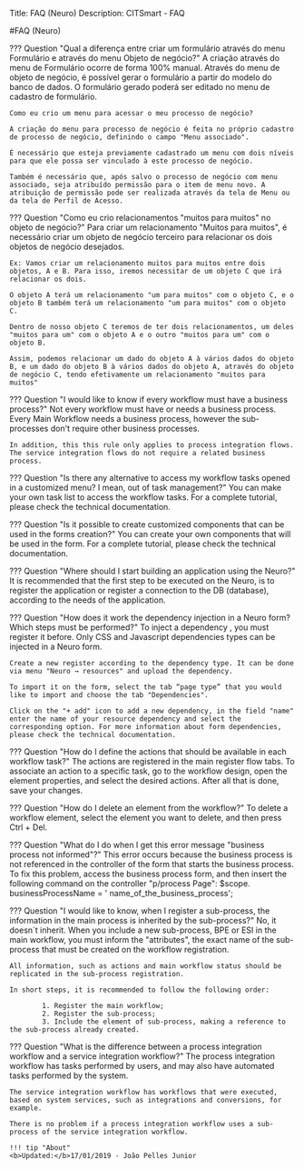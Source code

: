 Title: FAQ (Neuro)
Description: CITSmart - FAQ

#FAQ (Neuro)

??? Question "Qual a diferença entre criar um formulário através do menu Formulário e através do menu Objeto de negócio?"
    A criação através do menu de Formulário ocorre de forma 100% manual. Através do menu de objeto de negócio, é possível gerar o formulário a partir do modelo do banco de dados. O formulário gerado poderá ser editado no menu de cadastro de formulário.

	Como eu crio um menu para acessar o meu processo de negócio?

	A criação do menu para processo de negócio é feita no próprio cadastro de processo de negócio, definindo o campo "Menu associado".

	É necessário que esteja previamente cadastrado um menu com dois níveis para que ele possa ser vinculado à este processo de negócio.

	Também é necessário que, após salvo o processo de negócio com menu associado, seja atribuído permissão para o item de menu novo. A atribuição de permissão pode ser realizada através da tela de Menu ou da tela de Perfil de Acesso.

??? Question "Como eu crio relacionamentos "muitos para muitos" no objeto de negócio?"
	Para criar um relacionamento "Muitos para muitos", é necessário criar um objeto de negócio terceiro para relacionar os dois objetos de negócio desejados.

	Ex: Vamos criar um relacionamento muitos para muitos entre dois objetos, A e B. Para isso, iremos necessitar de um objeto C que irá relacionar os dois.

	O objeto A terá um relacionamento "um para muitos" com o objeto C, e o objeto B também terá um relacionamento "um para muitos" com o objeto C.

	Dentro de nosso objeto C teremos de ter dois relacionamentos, um deles "muitos para um" com o objeto A e o outro "muitos para um" com o objeto B.

	Assim, podemos relacionar um dado do objeto A à vários dados do objeto B, e um dado do objeto B à vários dados do objeto A, através do objeto de negócio C, tendo efetivamente um relacionamento "muitos para muitos"

??? Question "I would like to know if every workflow must have a business process?"
	Not every workflow must have or needs a business process. Every Main Workflow needs a business process, however the sub-processes don't require other business processes.

	In addition, this this rule only applies to process integration flows. The service integration flows do not require a related business process.

??? Question "Is there any alternative to access my workflow tasks opened in a customized menu? I mean, out of task management?"
	You can make your own task list to access the workflow tasks. For a complete tutorial, please check the technical documentation.

??? Question "Is it possible to create customized components that can be used in the forms creation?"
	You can create your own components that will be used in the form. For a complete tutorial, please check the technical documentation.

??? Question "Where should I start building an application using the Neuro?"
	It is recommended that the first step to be executed on the Neuro, is to register the application or register a connection to the DB (database), according to the needs of the application.

??? Question "How does it work the dependency injection in a Neuro form? Which steps must be performed?"
	To inject a dependency , you must register it before. Only CSS and Javascript dependencies types can be injected in a Neuro form.

	Create a new register according to the dependency type. It can be done via menu "Neuro → resources" and upload the dependency.

	To import it on the form, select the tab “page type” that you would like to import and choose the tab "Dependencies".

	Click on the "+ add" icon to add a new dependency, in the field "name" enter the name of your resource dependency and select the corresponding option. For more information about form dependencies, please check the technical documentation.

??? Question "How do I define the actions that should be available in each workflow task?"
	The actions are registered in the main register flow tabs. To associate an action to a specific task, go to the workflow design, open the element properties, and select the desired actions. After all that is done, save your changes.

??? Question "How do I delete an element from the workflow?"
	To delete a workflow element, select the element you want to delete, and then press Ctrl + Del.

??? Question "What do I do when I get this error message "business process not informed"?"
	This error occurs because the business process is not referenced in the controller of the form that starts the business process. To fix this problem, access the business process form, and then insert the following command on the controller "p/process Page": $scope. businessProcessName = ' name_of_the_business_process';

??? Question "I would like to know, when I register a sub-process, the information in the main process is inherited by the sub-process?"
	No, it doesn´t inherit. When you include a new sub-process, BPE or ESI in the main workflow, you must inform the "attributes", the exact name of the sub-process that must be created on the workflow registration.

	All information, such as actions and main workflow status should be replicated in the sub-process registration.

	In short steps, it is recommended to follow the following order:

			1. Register the main workflow;
			2. Register the sub-process;
			3. Include the element of sub-process, making a reference to the sub-process already created.

??? Question "What is the difference between a process integration workflow and a service integration workflow?"
	The process integration workflow has tasks performed by users, and may also have automated tasks performed by the system.

	The service integration workflow has workflows that were executed, based on system services, such as integrations and conversions, for example.

	There is no problem if a process integration workflow uses a sub-process of the service integration workflow.
	
	!!! tip "About"
    <b>Updated:</b>17/01/2019 - João Pelles Junior